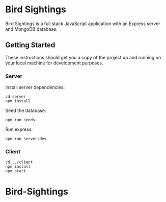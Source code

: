 # Bird Sightings

Bird Sightings is a full stack JavaScript application with an Express server and MongoDB database.

## Getting Started

These instructions should get you a copy of the project up and running on your local machine for development purposes.

### Server

Install server dependencies:

```
cd server
npm install
```

Seed the database:

```
npm run seeds
```

Run express:

```
npm run server:dev
```

### Client

```
cd ../client
npm install
npm start
```
# Bird-Sightings
